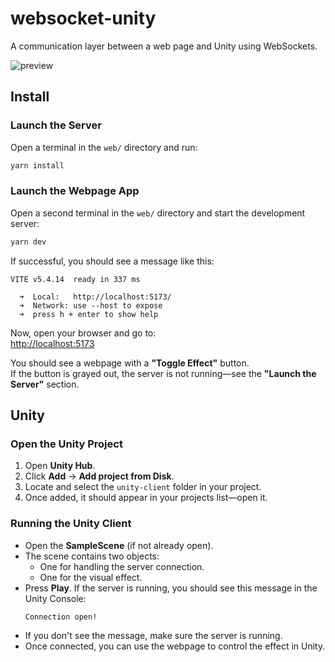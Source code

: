 # websocket-unity  
A communication layer between a web page and Unity using WebSockets.

![preview](https://github.com/user-attachments/assets/94ad62b9-59f5-4ab0-918c-7584990f37f8)

## Install

### Launch the Server
Open a terminal in the `web/` directory and run:
```sh
yarn install
```

### Launch the Webpage App
Open a second terminal in the `web/` directory and start the development server:
```sh
yarn dev
```
If successful, you should see a message like this:
```
VITE v5.4.14  ready in 337 ms

  ➜  Local:   http://localhost:5173/
  ➜  Network: use --host to expose
  ➜  press h + enter to show help
```
Now, open your browser and go to:  
[http://localhost:5173](http://localhost:5173)  

You should see a webpage with a **"Toggle Effect"** button.  
If the button is grayed out, the server is not running—see the **"Launch the Server"** section.

## Unity

### Open the Unity Project
1. Open **Unity Hub**.  
2. Click **Add** → **Add project from Disk**.  
3. Locate and select the `unity-client` folder in your project.  
4. Once added, it should appear in your projects list—open it.

### Running the Unity Client
- Open the **SampleScene** (if not already open).  
- The scene contains two objects:  
  - One for handling the server connection.  
  - One for the visual effect.  
- Press **Play**. If the server is running, you should see this message in the Unity Console:
  ```
  Connection open!
  ```
- If you don't see the message, make sure the server is running.  
- Once connected, you can use the webpage to control the effect in Unity.
